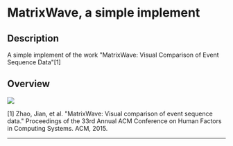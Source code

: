 # MatrixWave, a simple implement


Description
------

A simple implement of the work "MatrixWave: Visual Comparison of Event Sequence Data"[1]  


Overview 
------

![][overview]  

[1] Zhao, Jian, et al. "MatrixWave: Visual comparison of event sequence data." Proceedings of the 33rd Annual ACM Conference on Human Factors in Computing Systems. ACM, 2015.

--------------------------------
[overview]:/img/overview0329.png
